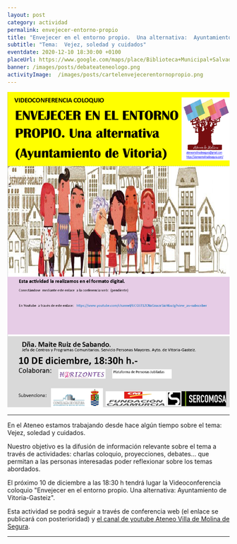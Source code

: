 ```yaml
---
layout: post
category: actividad
permalink: envejecer-entorno-propio
title: "Envejecer en el entorno propio.  Una alternativa:  Ayuntamiento de Vitoria-Gasteiz"
subtitle: "Tema:  Vejez, soledad y cuidados"
eventdate: 2020-12-10 18:30:00 +0100
placeUrl: https://www.google.com/maps/place/Biblioteca+Municipal+Salvador+Garc%C3%ADa+Aguilar/@38.0580143,-1.2068741,17z/data=!3m1!4b1!4m5!3m4!1s0xd638752df5e7703:0x7bb1faa78306d56b!8m2!3d38.0580143!4d-1.2046854
banner: /images/posts/debateateneologo.png
activityImage:  /images/posts/cartelenvejecerentornopropio.png
---
```

![cartel](/images/posts/cartelenvejecerentornopropio.png) 

***

En el Ateneo estamos trabajando desde hace algún tiempo sobre el tema: Vejez, soledad y cuidados.  

Nuestro objetivo es la difusión de información relevante sobre el tema a través de actividades:  charlas coloquio, proyecciones, debates... que permitan a las personas interesadas poder reflexionar sobre los temas abordados.  

El próximo 10 de diciembre a las 18:30 h tendrá lugar la Videoconferencia coloquio "Envejecer en el entorno propio. Una alternativa: Ayuntamiento de Vitoria-Gasteiz".

Esta actividad se podrá seguir a través de conferencia web (el enlace se publicará con posterioridad) y [el canal de youtube Ateneo Villa de Molina de Segura](https://www.youtube.com/channel/UCGST1ZCNxGrxxzr5ixH6wJg?view_as=subscriber). 

***
